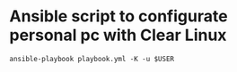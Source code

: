 # Ansible script to configurate personal pc with Clear Linux

```
ansible-playbook playbook.yml -K -u $USER
```
